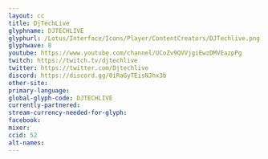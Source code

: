 ```yaml
---
layout: cc
title: DjTechLive
glyphname: DJTECHLIVE
glyphurl: /Lotus/Interface/Icons/Player/ContentCreators/DJTechlive.png
glyphwave: 8
youtube: https://www.youtube.com/channel/UCoZv9QVVjgiEwzDMVEazpPg
twitch: https://twitch.tv/djtechlive
twitter: https://twitter.com/Djtechlive
discord: https://discord.gg/0iRaGyTEisNJhx3b
other-site:
primary-language:
global-glyph-code: DJTECHLIVE
currently-partnered:
stream-currency-needed-for-glyph:
facebook:
mixer:
ccid: 52
alt-names:
---
```

